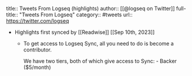 title:: Tweets From Logseq (highlights)
author:: [[@logseq on Twitter]]
full-title:: "Tweets From Logseq"
category:: #tweets
url:: https://twitter.com/logseq

- Highlights first synced by [[Readwise]] [[Sep 10th, 2023]]
	- To get access to Logseq Sync, all you need to do is become a contributor.
	  
	  We have two tiers, both of which give access to Sync:
	  \- Backer ($5/month)